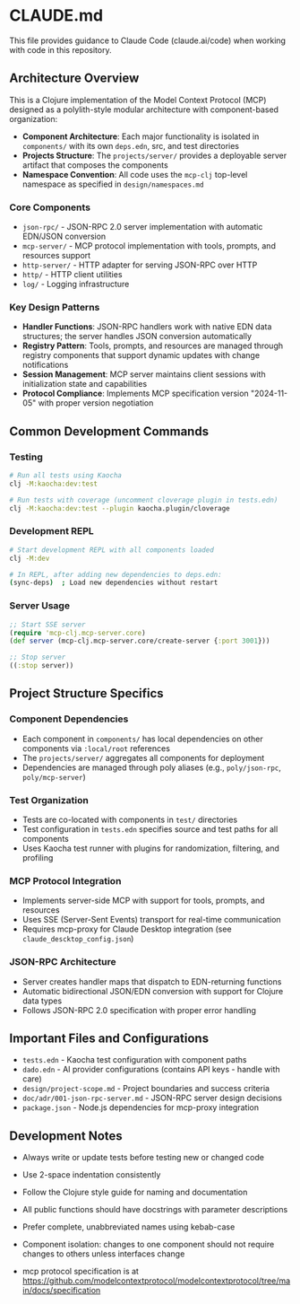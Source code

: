 # CLAUDE.md

This file provides guidance to Claude Code (claude.ai/code) when working with code in this repository.

## Architecture Overview

This is a Clojure implementation of the Model Context Protocol (MCP) designed as a polylith-style modular architecture with component-based organization:

- **Component Architecture**: Each major functionality is isolated in `components/` with its own `deps.edn`, src, and test directories
- **Projects Structure**: The `projects/server/` provides a deployable server artifact that composes the components
- **Namespace Convention**: All code uses the `mcp-clj` top-level namespace as specified in `design/namespaces.md`

### Core Components

- `json-rpc/` - JSON-RPC 2.0 server implementation with automatic EDN/JSON conversion
- `mcp-server/` - MCP protocol implementation with tools, prompts, and resources support
- `http-server/` - HTTP adapter for serving JSON-RPC over HTTP
- `http/` - HTTP client utilities
- `log/` - Logging infrastructure

### Key Design Patterns

- **Handler Functions**: JSON-RPC handlers work with native EDN data structures; the server handles JSON conversion automatically
- **Registry Pattern**: Tools, prompts, and resources are managed through registry components that support dynamic updates with change notifications
- **Session Management**: MCP server maintains client sessions with initialization state and capabilities
- **Protocol Compliance**: Implements MCP specification version "2024-11-05" with proper version negotiation

## Common Development Commands

### Testing
```bash
# Run all tests using Kaocha
clj -M:kaocha:dev:test

# Run tests with coverage (uncomment cloverage plugin in tests.edn)
clj -M:kaocha:dev:test --plugin kaocha.plugin/cloverage
```

### Development REPL
```bash
# Start development REPL with all components loaded
clj -M:dev

# In REPL, after adding new dependencies to deps.edn:
(sync-deps)  ; Load new dependencies without restart
```

### Server Usage
```clojure
;; Start SSE server
(require 'mcp-clj.mcp-server.core)
(def server (mcp-clj.mcp-server.core/create-server {:port 3001}))

;; Stop server
((:stop server))
```

## Project Structure Specifics

### Component Dependencies
- Each component in `components/` has local dependencies on other components via `:local/root` references
- The `projects/server/` aggregates all components for deployment
- Dependencies are managed through poly aliases (e.g., `poly/json-rpc`, `poly/mcp-server`)

### Test Organization
- Tests are co-located with components in `test/` directories
- Test configuration in `tests.edn` specifies source and test paths for all components
- Uses Kaocha test runner with plugins for randomization, filtering, and profiling

### MCP Protocol Integration
- Implements server-side MCP with support for tools, prompts, and resources
- Uses SSE (Server-Sent Events) transport for real-time communication
- Requires mcp-proxy for Claude Desktop integration (see `claude_descktop_config.json`)

### JSON-RPC Architecture
- Server creates handler maps that dispatch to EDN-returning functions
- Automatic bidirectional JSON/EDN conversion with support for Clojure data types
- Follows JSON-RPC 2.0 specification with proper error handling

## Important Files and Configurations

- `tests.edn` - Kaocha test configuration with component paths
- `dado.edn` - AI provider configurations (contains API keys - handle with care)
- `design/project-scope.md` - Project boundaries and success criteria
- `doc/adr/001-json-rpc-server.md` - JSON-RPC server design decisions
- `package.json` - Node.js dependencies for mcp-proxy integration

## Development Notes

- Always write or update tests before testing new or changed code
- Use 2-space indentation consistently
- Follow the Clojure style guide for naming and documentation
- All public functions should have docstrings with parameter descriptions
- Prefer complete, unabbreviated names using kebab-case
- Component isolation: changes to one component should not require changes to others unless interfaces change

- mcp protocol specification is at https://github.com/modelcontextprotocol/modelcontextprotocol/tree/main/docs/specification
